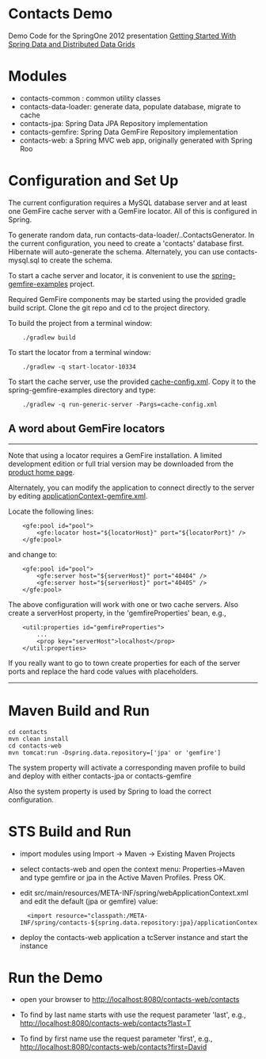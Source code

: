 Contacts Demo
=============

Demo Code for the SpringOne 2012 presentation [Getting Started With Spring Data and Distributed Data Grids](http://www.springone2gx.com/topics/getting_started_with_spring_data_and_distributed_database_grids)

# Modules

- contacts-common : common utility classes
- contacts-data-loader: generate data, populate database, migrate to cache
- contacts-jpa: Spring Data JPA Repository implementation
- contacts-gemfire: Spring Data GemFire Repository implementation
- contacts-web: a Spring MVC web app, originally generated with Spring Roo

# Configuration and Set Up

The current configuration requires a MySQL database server and at least one GemFire cache server with a GemFire locator.
All of this is configured in Spring.

To generate random data, run contacts-data-loader/..ContactsGenerator. In the current configuration, you need to create a 'contacts' database first.
Hibernate will auto-generate the schema. Alternately, you can use contacts-mysql.sql to create the schema.

To start a cache server and locator, it is convenient to use the [spring-gemfire-examples](https://github.com/SpringSource/spring-gemfire-examples) project. 

Required GemFire components may be started using the provided gradle build script.  Clone the git repo and cd to the project directory.

To build the project from a terminal window:

		./gradlew build
	
To start the locator from a terminal window:

		./gradlew -q start-locator-10334
		
To start the cache server, use the provided [cache-config.xml](https://github.com/dturanski/springone2012/blob/master/contacts/cache-config.xml). Copy it to the spring-gemfire-examples directory and type:

		./gradlew -q run-generic-server -Pargs=cache-config.xml
		
## A word about GemFire locators
-------------------------------------------------------------------------------------------------------------
Note that using a locator requires a GemFire installation. A limited development edition or full trial version 
may be downloaded from the [product home page](https://www.vmware.com/products/application-platform/vfabric-gemfire/overview.html).

Alternately, you can modify the application to connect directly to the server by editing [applicationContext-gemfire.xml](https://github.com/dturanski/springone2012/blob/master/contacts/contacts-gemfire/src/main/resources/META-INF/spring/contacts-gemfire/applicationContext-gemfire.xml).

Locate the following lines:

		<gfe:pool id="pool">
			<gfe:locator host="${locatorHost}" port="${locatorPort}" />
		</gfe:pool>

and change to:

		<gfe:pool id="pool">
			<gfe:server host="${serverHost}" port="40404" />
			<gfe:server host="${serverHost}" port="40405" />		
		</gfe:pool>
		
The above configuration will work with one or two cache servers. Also create a serverHost property, in the 'gemfireProperties' bean, 
e.g.,
 
 		<util:properties id="gemfireProperties">
 			...
			<prop key="serverHost">localhost</prop>
		</util:properties>

If you really want to go to town create properties for each of the server ports and replace the hard code values with placeholders.

-------------------------------------------------------------------------------------------------------------		

# Maven Build and Run

	cd contacts
	mvn clean install
	cd contacts-web
	mvn tomcat:run -Dspring.data.repository=['jpa' or 'gemfire']

The system property will activate a corresponding maven profile to build and deploy with either contacts-jpa or contacts-gemfire

Also the system property is used by Spring to load the correct configuration.

# STS Build and Run

- import modules using Import -> Maven -> Existing Maven Projects
- select contacts-web and open the context menu: Properties->Maven and type gemfire or jpa in the Active Maven Profiles. Press OK.
- edit src/main/resources/META-INF/spring/webApplicationContext.xml and edit the default (jpa or gemfire) value:

  		<import resource="classpath:/META-INF/spring/contacts-${spring.data.repository:jpa}/applicationContext*.xml"/>

- deploy the contacts-web application a tcServer instance and start the instance

# Run the Demo

- open your browser to [http://localhost:8080/contacts-web/contacts](http://localhost:8080/contacts-web/contacts)

- To find by last name starts with use the request parameter 'last', e.g.,  [http://localhost:8080/contacts-web/contacts?last=T](http://localhost:8080/contacts-web/contacts?last=T)
- To find by first name use the request parameter 'first', e.g.,  [http://localhost:8080/contacts-web/contacts?first=David](http://localhost:8080/contacts-web/contacts?first=David)
 	

